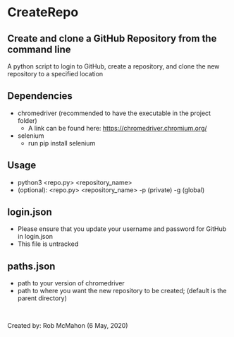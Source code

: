 # CreateRepo

## Create and clone a GitHub Repository from the command line ##
A python script to login to GitHub, create a repository, and clone the new repository to a specified location

## Dependencies ##
- chromedriver (recommended to have the executable in the project folder)
    - A link can be found here: https://chromedriver.chromium.org/ 
- selenium
    - run pip install selenium

## Usage ##
- python3 <repo.py> <repository_name>
- (optional): <repo.py> <repository_name> -p (private) -g (global)

## login.json ##
- Please ensure that you update your username and password for GitHub in login.json
- This file is untracked

## paths.json ##
- path to your version of chromedriver
- path to where you want the new repository to be created; (default is the parent directory)

<br>

Created by: Rob McMahon (6 May, 2020)